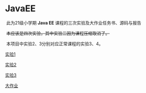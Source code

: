 # JavaEE

​	此为21级小学期 **Java EE** 课程的三次实验及大作业任务书、源码与报告

​	~~本应该是四次实验，其中实验二因为课程压缩取消了。~~

​	本项目中实验2、3分别对应正常课程的实验3、4。

[实验1]()  

[实验2]()  

[实验3]()  

[大作业]()
